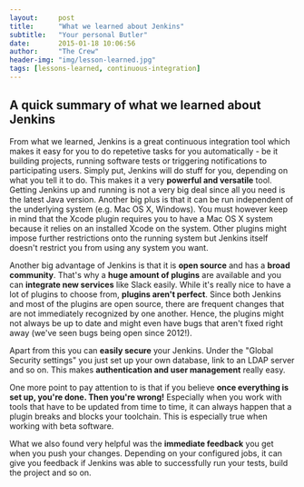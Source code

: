 ```yaml
---
layout:     post
title:      "What we learned about Jenkins"
subtitle:	"Your personal Butler"
date:       2015-01-18 10:06:56
author:     "The Crew"
header-img: "img/lesson-learned.jpg"
tags: [lessons-learned, continuous-integration]
---
```


## A quick summary of what we learned about Jenkins
From what we learned, Jenkins is a great continuous integration tool which makes it easy for you to do repetetive tasks for you automatically - be it building projects, running software tests or triggering notifications to participating users. Simply put, Jenkins will do stuff for you, depending on what you tell it to do. This makes it a very **powerful and versatile** tool. Getting Jenkins up and running is not a very big deal since all you need is the latest Java version. Another big plus is that it can be run independent of the underlying system (e.g. Mac OS X, Windows). You must however keep in mind that the Xcode plugin requires you to have a Mac OS X system because it relies on an installed Xcode on the system. Other plugins might impose further restrictions onto the running system but Jenkins itself doesn't restrict you from using any system you want.

Another big advantage of Jenkins is that it is **open source** and has a **broad community**. That's why a **huge amount of plugins** are available and you can **integrate new services** like Slack easily. While it's really nice to have a lot of plugins to choose from, **plugins aren't perfect**. Since both Jenkins and most of the plugins are open source, there are frequent changes that are not immediately recognized by one another. Hence, the plugins might not always be up to date and might even have bugs that aren't fixed right away (we've seen bugs being open since 2012!).

Apart from this you can **easily secure** your Jenkins. Under the "Global Security settings" you just set up your own database, link to an LDAP server and so on. This makes **authentication and user management** really easy.

One more point to pay attention to is that if you believe **once everything is set up, you're done. Then you're wrong!** Especially when you work with tools that have to be updated from time to time, it can always happen that a plugin breaks and blocks your toolchain. This is especially true when working with beta software.

What we also found very helpful was the **immediate feedback** you get when you push your changes. Depending on your configured jobs, it can give you feedback if Jenkins was able to successfully run your tests, build the project and so on.